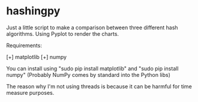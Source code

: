 # hashingpy

Just a little script to make a comparison between three different hash algorithms. Using Pyplot to render the charts.

Requirements:

[+] matplotlib
[+] numpy

You can install  using "sudo pip install matplotlib" and "sudo pip install 
numpy" (Probably NumPy comes by standard into the Python libs)


The reason why I'm not using threads is because it can be harmful for time measure purposes.  

